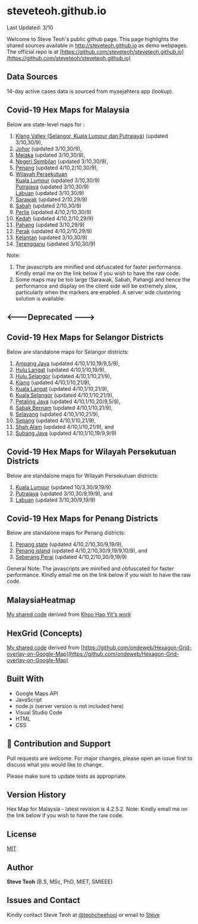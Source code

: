 ﻿# steveteoh.github.io
Last Updated: 3/10

Welcome to Steve Teoh's public github page. This page highlights the shared sources available in http://steveteoh.github.io as demo webpages.
The official repo is at [https://github.com/steveteoh/steveteoh.github.io](https://github.com/steveteoh/steveteoh.github.io)

## Data Sources
14-day active cases data is sourced from mysejahtera app (lookup).

## Covid-19 Hex Maps for Malaysia
Below are state-level maps for : <br>
1. [Klang Valley (Selangor, Kuala Lumpur dan Putrajaya)](http://steveteoh.github.io/KlangValley/) (updated 3/10,30/9), <br>
2. [Johor](http://steveteoh.github.io/Johor/) (updated 3/10,30/9), <br>
3. [Melaka](http://steveteoh.github.io/Melaka/) (updated 3/10,30/9), <br>
4. [Negeri Sembilan](http://steveteoh.github.io/NegeriSembilan/) (updated 3/10,30/9), <br>
5. [Penang](http://steveteoh.github.io/Penang/) (updated 4/10,2/10,30/9), <br>
6. [Wilayah Persekutuan](http://steveteoh.github.io/Wilayah/) <br>
   [Kuala Lumpur](http://steveteoh.github.io/KualaLumpur/) (updated 3/10,30/9) <br>
   [Putrajaya](http://steveteoh.github.io/Putrajaya/) (updated 3/10,30/9) <br>
   [Labuan](http://steveteoh.github.io/Labuan/) (updated 3/10,30/9) <br>
7. [Sarawak](http://steveteoh.github.io/Sarawak/) (updated 2/10,29/9) <br>
8. [Sabah](http://steveteoh.github.io/Sabah/) (updated 2/10,30/9) <br>
9. [Perlis](https://steveteoh.github.io/Perlis/) (updated 4/10,2/10,30/9) <br>
10. [Kedah](https://steveteoh.github.io/Kedah/) (updated 4/10,2/10,29/9) <br>
11. [Pahang](https://steveteoh.github.io/Pahang/) (updated 3/10,29/9) <br>
12. [Perak](https://steveteoh.github.io/Perak/) (updated 4/10,2/10,29/9) <br>
13. [Kelantan](https://steveteoh.github.io/Kelantan/) (updated 3/10,30/9) <br>
14. [Terengganu](https://steveteoh.github.io/Terengganu/) (updated 3/10,30/9) <br>

Note: 
1. The javascripts are minified and obfuscated for faster performance. Kindly email me on the link below if you wish to have the raw code. 
2. Some maps may be too large (Sarawak, Sabah, Pahang) and hence the performance and display on the client side will be extremely slow, particularly when the markers are enabled. 
   A server side clustering solution is available.

## <---Deprecated --->
## Covid-19 Hex Maps for Selangor Districts
Below are standalone maps for Selangor districts: <br>
1. [Ampang Jaya](http://steveteoh.github.io/AmpangJaya/) (updated 4/10,1/10,19/9,5/9), <br>
2. [Hulu Langat](http://steveteoh.github.io/HuluLangat/) (updated 4/10,1/10,19/9), <br>
3. [Hulu Selangor](http://steveteoh.github.io/HuluSelangor/) (updated 4/10,1/10,21/9), <br>
4. [Klang](http://steveteoh.github.io/Klang/) (updated 4/10,1/10,21/9), <br>
5. [Kuala Langat](http://steveteoh.github.io/KualaLangat/) (updated 4/10,1/10,21/9), <br>
6. [Kuala Selangor](http://steveteoh.github.io/KualaSelangor/) (updated 4/10,1/10,21/9), <br>
7. [Petaling Jaya](http://steveteoh.github.io/PetalingJaya/) (updated 4/10,1/10,20/9,5/9), <br>
8. [Sabak Bernam](http://steveteoh.github.io/SabakBernam) (updated 4/10,1/10,21/9), <br>
9. [Selayang](http://steveteoh.github.io/Selayang/) (updated 4/10,1/10,21/9), <br>
10. [Sepang](http://steveteoh.github.io/Sepang/) (updated 4/10,1/10,21/9), <br>
11. [Shah Alam](http://steveteoh.github.io/ShahAlam/) (updated 4/10,1/10,21/9), and  <br>
12. [Subang Jaya](http://steveteoh.github.io/SubangJaya/) (updated 4/10,1/10,19/9,9/9)<br>

## Covid-19 Hex Maps for Wilayah Persekutuan Districts
Below are standalone maps for Wilayah Persekutuan districts: <br>
1. [Kuala Lumpur](http://steveteoh.github.io/KualaLumpur) (updated 10/3,30/9,19/9)<br>
2. [Putrajaya](http://steveteoh.github.io/Putrajaya) (updated 3/10,30/9,19/9), and<br>
3. [Labuan](http://steveteoh.github.io/Labuan) (updated 3/10,30/9,19/9)<br>

## Covid-19 Hex Maps for Penang Districts
Below are standalone maps for Penang districts: <br>
1. [Penang state](http://steveteoh.github.io/Penang/index.html) (updated 4/10,2/10,30/9,19/9),  <br>
2. [Penang island](http://steveteoh.github.io/Penang/island.html) (updated 4/10,2/10,30/9,19/9,10/9), and  <br>
3. [Seberang Perai](http://steveteoh.github.io/Penang/perai.html) (updated 4/10,2/10,30/9,19/9) <br>

General Note: The javascripts are minified and obfuscated for faster performance. Kindly email me on the link below if you wish to have the raw code. 

## MalaysiaHeatmap
[My shared code](http://steveteoh.github.io/MalaysiaHeatMap) derived from [Khoo Hao Yit's work](https://github.com/KhooHaoYit/KhooHaoYit.github.io/tree/main/Covid19%20Malaysia%20Heatmap)

## HexGrid (Concepts)
[My shared code](http://steveteoh.github.io/HexGrid) derived from [https://github.com/ondeweb/Hexagon-Grid-overlay-on-Google-Map](https://github.com/ondeweb/Hexagon-Grid-overlay-on-Google-Map) 

## Built With

- Google Maps API
- JavaScript
- node.js (server version is not included here)
- Visual Studio Code
- HTML
- CSS

## 🤝 Contribution and Support
Pull requests are welcome. For major changes, please open an issue first to discuss what you would like to change.

Please make sure to update tests as appropriate.

## Version History
Hex Map for Malaysia - latest revision is 4.2.5.2.
Note: Kindly email me on the link below if you wish to have the raw code. 

## License
[MIT](https://steveteoh.github.io/LICENSE)

## Author
**Steve Teoh** (B.S, MSc, PhD, MIET, SMIEEE)

## Issues and Contact
Kindly contact Steve Teoh at [@teohcheehooi](https://twitter.com/teohcheehooi) or email to [Steve](mailto:chteoh@1utar.my?subject=Map "Map")
